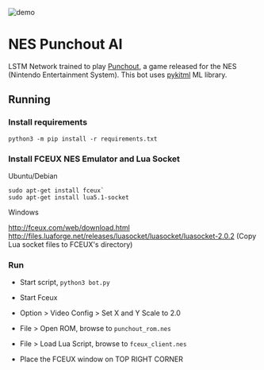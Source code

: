 ![demo](screenshot.gif)

# NES Punchout AI

LSTM Network trained to play [Punchout](https://en.wikipedia.org/wiki/Punch-Out!!_(NES)), a game released for the NES (Nintendo Entertainment System). This bot uses [pykitml](https://github.com/RainingComputers/pykitml) ML library.

## Running

### Install requirements

```python3 -m pip install -r requirements.txt```


### Install FCEUX NES Emulator and Lua Socket

Ubuntu/Debian

```
sudo apt-get install fceux`
sudo apt-get install lua5.1-socket
```

Windows

http://fceux.com/web/download.html
http://files.luaforge.net/releases/luasocket/luasocket/luasocket-2.0.2
(Copy Lua socket files to FCEUX's directory)


### Run 

+ Start script, `python3 bot.py`

+ Start Fceux

+ Option > Video Config > Set X and Y Scale to 2.0

+ File > Open ROM, browse to `punchout_rom.nes`

+ File > Load Lua Script, browse to `fceux_client.nes`

+ Place the FCEUX window on TOP RIGHT CORNER
